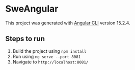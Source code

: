 # SweAngular

This project was generated with [Angular CLI](https://github.com/angular/angular-cli) version 15.2.4.

## Steps to run
1. Build the project using `npm install`
2. Run using `ng serve --port 8081`
3. Navigate to `http://localhost:8081/`

